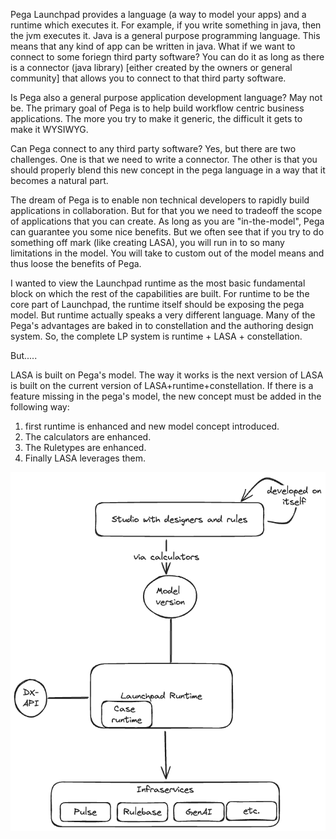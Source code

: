 Pega Launchpad provides a language (a way to model your apps) and a runtime which executes it. For example, if you write something in java, then the jvm executes it. Java is a general purpose programming language. This means that any kind of app can be written in java. What if we want to connect to some foriegn third party software? You can do it as long as there is a connector (java library) [either created by the owners or general community] that allows you to connect to that third party software.

Is Pega also a general purpose application development language? May not be. The primary goal of Pega is to help build workflow centric business applications. The more you try to make it generic, the difficult it gets to make it WYSIWYG. 

Can Pega connect to any third party software? Yes, but there are two challenges. One is that we need to write a connector. The other is that you should properly blend this new concept in the pega language in a way that it becomes a natural part. 

The dream of Pega is to enable non technical developers to rapidly build applications in collaboration. But for that you we need to tradeoff the scope of applications that you can create. As long as you are "in-the-model", Pega can guarantee you some nice benefits. But we often see that if you try to do something off mark (like creating LASA), you will run in to so many limitations in the model. You will take to custom out of the model means and thus loose the benefits of Pega. 


I wanted to view the Launchpad runtime as the most basic fundamental block on which the rest of the capabilities are built. For runtime to be the core part of Launchpad, the runtime itself should be exposing the pega model. But runtime actually speaks a very different language. Many of the Pega's advantages are baked in to constellation and the authoring design system. So, the complete LP system is runtime + LASA + constellation. 

But.....

LASA is built on Pega's model. The way it works is the next version of LASA is built on the current version of LASA+runtime+constellation. If there is a feature missing in the pega's model, the new concept must be added in the following way:
1. first runtime is enhanced and new model concept introduced. 
2. The calculators are enhanced. 
3. The Ruletypes are enhanced. 
4. Finally LASA leverages them. 

![Launchpad](./pega_launchpad.excalidraw.png)
